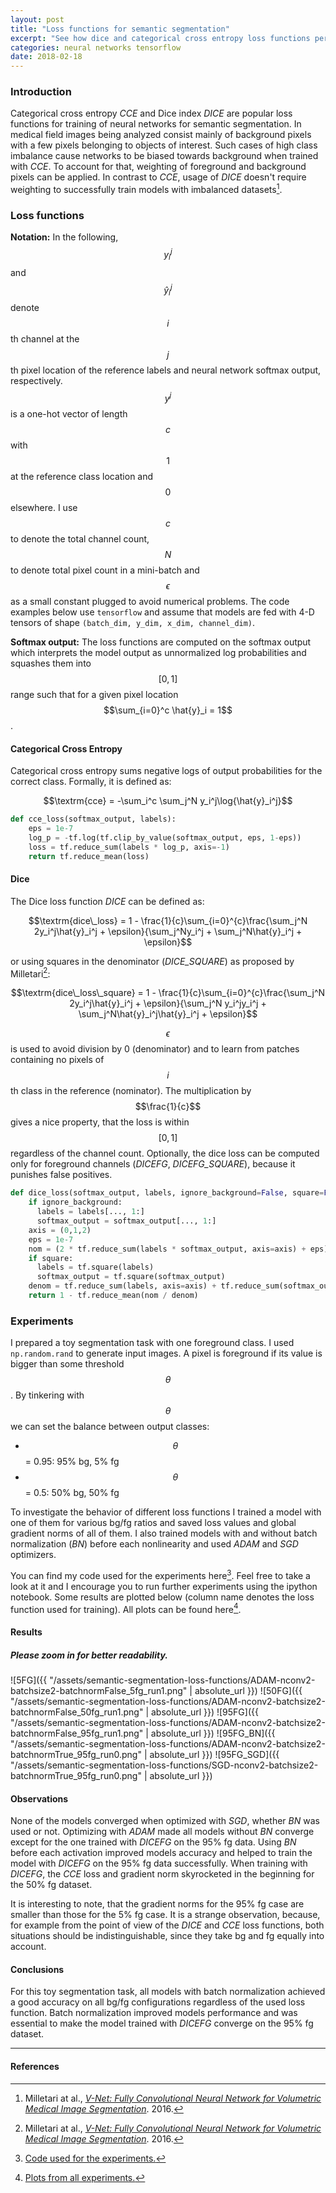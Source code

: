 ```yaml
---
layout: post
title: "Loss functions for semantic segmentation"
excerpt: "See how dice and categorical cross entropy loss functions perform when training a semantic segmentation model."
categories: neural networks tensorflow
date: 2018-02-18
---
```

### Introduction

Categorical cross entropy *CCE* and Dice index *DICE* are popular loss functions for training of neural networks for semantic segmentation.
In medical field images being analyzed consist mainly of background pixels with a few pixels belonging to objects of interest.
Such cases of high class imbalance cause networks to be biased towards background when trained with *CCE*.
To account for that, weighting of foreground and background pixels can be applied.
In contrast to *CCE*, usage of *DICE* doesn't require weighting to successfully train models with imbalanced datasets[^1].

### Loss functions

**Notation:** In the following, $$y_i^j$$ and $$\hat{y}_i^j$$ denote $$i$$th channel at the $$j$$th pixel location of the reference labels and neural network softmax output, respectively.
$$y^j$$ is a one-hot vector of length $$c$$ with $$1$$ at the reference class location and $$0$$ elsewhere.
I use $$c$$ to denote the total channel count, $$N$$ to denote total pixel count in a mini-batch and $$\epsilon$$ as a small constant plugged to avoid numerical problems.
The code examples below use `tensorflow` and assume that models are fed with 4-D tensors of shape `(batch_dim, y_dim, x_dim, channel_dim)`.

**Softmax output:** The loss functions are computed on the softmax output which interprets the model output as unnormalized log probabilities and squashes them into $$[0,1]$$ range such that for a given pixel location $$\sum_{i=0}^c \hat{y}_i = 1$$.

#### Categorical Cross Entropy
Categorical cross entropy sums negative logs of output probabilities for the correct class. Formally, it is defined as:

$$\textrm{cce} = -\sum_i^c \sum_j^N y_i^j\log{\hat{y}_i^j}$$

```python
def cce_loss(softmax_output, labels):
    eps = 1e-7
    log_p = -tf.log(tf.clip_by_value(softmax_output, eps, 1-eps))
    loss = tf.reduce_sum(labels * log_p, axis=-1)
    return tf.reduce_mean(loss)
```

#### Dice
The Dice loss function *DICE* can be defined as:

$$\textrm{dice\_loss} = 1 - \frac{1}{c}\sum_{i=0}^{c}\frac{\sum_j^N 2y_i^j\hat{y}_i^j + \epsilon}{\sum_j^Ny_i^j + \sum_j^N\hat{y}_i^j + \epsilon}$$

or using squares in the denominator (*DICE_SQUARE*) as proposed by Milletari[^1]:

$$\textrm{dice\_loss\_square} = 1 - \frac{1}{c}\sum_{i=0}^{c}\frac{\sum_j^N 2y_i^j\hat{y}_i^j + \epsilon}{\sum_j^N y_i^jy_i^j + \sum_j^N\hat{y}_i^j\hat{y}_i^j + \epsilon}$$

$$\epsilon$$ is used to avoid division by 0 (denominator) and to learn from patches containing no pixels of $$i$$th class in the reference (nominator). The multiplication by $$\frac{1}{c}$$ gives a nice property, that the loss is within $$[0, 1]$$ regardless of the channel count. Optionally, the dice loss can be computed only for foreground channels (*DICEFG*, *DICEFG_SQUARE*), because it punishes false positives.

```python
def dice_loss(softmax_output, labels, ignore_background=False, square=False):
    if ignore_background:
      labels = labels[..., 1:]
      softmax_output = softmax_output[..., 1:]
    axis = (0,1,2)
    eps = 1e-7
    nom = (2 * tf.reduce_sum(labels * softmax_output, axis=axis) + eps)
    if square:
      labels = tf.square(labels)
      softmax_output = tf.square(softmax_output)
    denom = tf.reduce_sum(labels, axis=axis) + tf.reduce_sum(softmax_output, axis=axis) + eps
    return 1 - tf.reduce_mean(nom / denom)
```

### Experiments
I prepared a toy segmentation task with one foreground class. I used `np.random.rand` to generate input images.
A pixel is foreground if its value is bigger than some threshold $$\theta$$. By tinkering with $$\theta$$ we can set the balance between output classes:

- $$\theta$$ = 0.95: 95% bg, 5% fg
- $$\theta$$ = 0.5: 50% bg, 50% fg

To investigate the behavior of different loss functions I trained a model with one of them for various bg/fg ratios and saved loss values and global gradient norms of all of them.
I also trained models with and without batch normalization (*BN*) before each nonlinearity and used *ADAM* and *SGD* optimizers.

You can find my code used for the experiments here[^3]. Feel free to take a look at it and I encourage you to run further experiments using the ipython notebook.
Some results are plotted below (column name denotes the loss function used for training). All plots can be found here[^2].

#### Results

##### Please zoom in for better readability.
![5FG]({{ "/assets/semantic-segmentation-loss-functions/ADAM-nconv2-batchsize2-batchnormFalse_5fg_run1.png" | absolute_url }})
![50FG]({{ "/assets/semantic-segmentation-loss-functions/ADAM-nconv2-batchsize2-batchnormFalse_50fg_run1.png" | absolute_url }})
![95FG]({{ "/assets/semantic-segmentation-loss-functions/ADAM-nconv2-batchsize2-batchnormFalse_95fg_run1.png" | absolute_url }})
![95FG_BN]({{ "/assets/semantic-segmentation-loss-functions/ADAM-nconv2-batchsize2-batchnormTrue_95fg_run0.png" | absolute_url }})
![95FG_SGD]({{ "/assets/semantic-segmentation-loss-functions/SGD-nconv2-batchsize2-batchnormTrue_95fg_run0.png" | absolute_url }})


#### Observations
None of the models converged when optimized with *SGD*, whether *BN* was used or not.
Optimizing with *ADAM* made all models without *BN* converge except for the one trained with *DICEFG* on the 95% fg data.
Using *BN* before each activation improved models accuracy and helped to train the model with *DICEFG* on the 95% fg data successfully.
When training with *DICEFG*, the *CCE* loss and gradient norm skyrocketed in the beginning for the 50% fg dataset.

It is interesting to note, that the gradient norms for the 95% fg case are smaller than those for the 5% fg case. It is a strange observation, because, for example from the point of view of the *DICE* and *CCE* loss functions, both situations should be indistinguishable, since they take bg and fg equally into account.

#### Conclusions
For this toy segmentation task, all models with batch normalization achieved a good accuracy on all bg/fg configurations regardless of the used loss function.
Batch normalization improved models performance and was essential to make the model trained with *DICEFG* converge on the 95% fg dataset.

---
#### References
[^1]: Milletari at al., [*V-Net: Fully Convolutional Neural Network for Volumetric Medical Image Segmentation*](https://arxiv.org/abs/1606.04797). 2016.
[^2]: [Plots from all experiments.](https://github.com/gchlebus/gchlebus.github.io/tree/master/assets/semantic-segmentation-loss-functions)
[^3]: [Code used for the experiments.](https://github.com/gchlebus/gchlebus.github.io/tree/master/code/semantic-segmentation-loss-functions)
